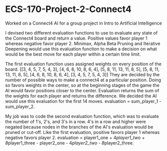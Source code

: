 # ECS-170-Project-2-Connect4
Worked on a Connect4 AI for a group project in Intro to Artificial Intelligence

I devised two different evaluation functions to use to evaluate any state of the Connect4 board and return a value. Positive values favor player 1 whereas negative favor player 2. Minimax, Alpha Beta Pruning and Iterative Deepening would use this evaluation function to make a decision on what would be the best move for each player within a certain time limit. 

The first evaluation function uses assigned weights on every position of the board. 
 [[3, 4,  5,  7,  5, 4, 3],
  [4, 6,  8, 10,  8, 6, 4], 
  [5, 8, 11, 13, 11, 8, 5],
  [5, 8, 11, 13, 11, 8, 5], 
  [4, 6,  8, 10,  8, 6, 4], 
  [3, 4,  5,  7,  5, 4, 3]]
They are decided by the number of possible ways to make a connect4 at a particular position. Doing so favors weights in the center, so at the beginning stages of the game the AI would favor positions closer to the center. Evaluation returns the sum of the weights for each player and returns the difference. We decided the AI would use this evaluation for the first 14 moves.
evaluation = sum_player_1 - sum_player_2.

My job was to code the second evaluation function, which was to evaluate the number of 1's, 2's, and 3's in a row. 4's in a row and higher were negated because nodes in the branches of the AI's evaluation would be pruned or cut-off. Like the first evaluation, positive favors player 1 whereas negative favors player 2.
evaluation = player1_one + 4*player1_two + 8*player1_three - player2_one - 4*player2_two - 8*player2_three.
